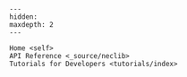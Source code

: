 ```{include} ../README.md
```

```{toctree}
---
hidden:
maxdepth: 2
---

Home <self>
API Reference <_source/neclib>
Tutorials for Developers <tutorials/index>
```
